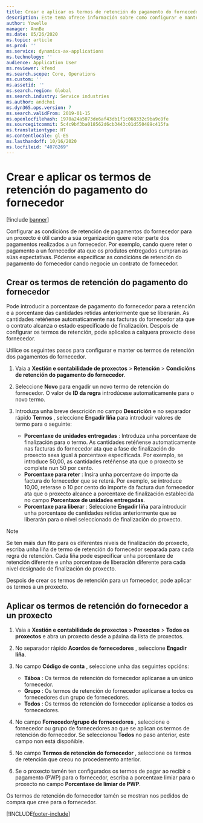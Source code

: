 ```yaml
---
title: Crear e aplicar os termos de retención do pagamento do fornecedor
description: Este tema ofrece información sobre como configurar e manter os termos de retención para os pagamentos do fornecedor.
author: Yowelle
manager: AnnBe
ms.date: 05/26/2020
ms.topic: article
ms.prod: ''
ms.service: dynamics-ax-applications
ms.technology: ''
audience: Application User
ms.reviewer: kfend
ms.search.scope: Core, Operations
ms.custom: ''
ms.assetid: ''
ms.search.region: Global
ms.search.industry: Service industries
ms.author: andchoi
ms.dyn365.ops.version: 7
ms.search.validFrom: 2019-01-15
ms.openlocfilehash: 1970a24a5073de6af43db1f1c068332c9ba9c8fe
ms.sourcegitcommit: 5c4c9bf3ba018562d6cb3443c01d550489c415fa
ms.translationtype: HT
ms.contentlocale: gl-ES
ms.lasthandoff: 10/16/2020
ms.locfileid: "4076269"
---
```

# <a name="create-and-apply-vendor-payment-retention-terms"></a>Crear e aplicar os termos de retención do pagamento do fornecedor

[!include [banner](../includes/banner.md)] 

Configurar as condicións de retención de pagamentos do fornecedor para un proxecto é útil cando a súa organización quere reter parte dos pagamentos realizados a un fornecedor. Por exemplo, cando quere reter o pagamento a un fornecedor ata que os produtos entregados cumpran as súas expectativas. Pódense especificar as condicións de retención do pagamento do fornecedor cando negocie un contrato de fornecedor.

## <a name="create-vendor-payment-retention-terms"></a>Crear os termos de retención do pagamento do fornecedor

Pode introducir a porcentaxe de pagamento do fornecedor para a retención e a porcentaxe das cantidades retidas anteriormente que se liberarán. As cantidades retéñense automaticamente nas facturas do fornecedor ata que o contrato alcanza o estado especificado de finalización. Despois de configurar os termos de retención, pode aplicalos a calquera proxecto dese fornecedor.

Utilice os seguintes pasos para configurar e manter os termos de retención dos pagamentos do fornecedor. 

1. Vaia a **Xestión e contabilidade de proxectos** > **Retención** > **Condicións de retención do pagamento do fornecedor**.
2. Seleccione **Novo** para engadir un novo termo de retención do fornecedor. O valor de **ID da regra** introdúcese automaticamente para o novo termo. 
3. Introduza unha breve descrición no campo **Descrición** e no separador rápido **Termos** , seleccione **Engadir liña** para introducir valores de termo para o seguinte:

   - **Porcentaxe de unidades entregadas** : Introduza unha porcentaxe de finalización para o termo. As cantidades retéñense automaticamente nas facturas do fornecedor ata que a fase de finalización do proxecto sexa igual á porcentaxe especificada. Por exemplo, se introduce 50,00, as cantidades retéñense ata que o proxecto se complete nun 50 por cento.
   - **Porcentaxe para reter** : Insira unha porcentaxe do importe da factura do fornecedor que se reterá. Por exemplo, se introduce 10,00, reterase o 10 por cento do importe da factura dun fornecedor ata que o proxecto alcance a porcentaxe de finalización establecida no campo **Porcentaxe de unidades entregadas**.
   - **Porcentaxe para liberar** : Seleccione **Engadir liña** para introducir unha porcentaxe de cantidades retidas anteriormente que se liberarán para o nivel seleccionado de finalización do proxecto.

> [!NOTE]
> Se ten máis dun fito para os diferentes niveis de finalización do proxecto, escriba unha liña de termo de retención do fornecedor separada para cada regra de retención. Cada liña pode especificar unha porcentaxe de retención diferente e unha porcentaxe de liberación diferente para cada nivel designado de finalización do proxecto.

Despois de crear os termos de retención para un fornecedor, pode aplicar os termos a un proxecto.

## <a name="apply-vendor-retention-terms-to-a-project"></a>Aplicar os termos de retención do fornecedor a un proxecto

1. Vaia a **Xestión e contabilidade de proxectos** > **Proxectos** > **Todos os proxectos** e abra un proxecto desde a páxina da lista de proxectos.
2. No separador rápido **Acordos de fornecedores** , seleccione **Engadir liña**.
3. No campo **Código de conta** , seleccione unha das seguintes opcións: 

   - **Táboa** : Os termos de retención do fornecedor aplícanse a un único fornecedor.
   - **Grupo** : Os termos de retención do fornecedor aplícanse a todos os fornecedores dun grupo de fornecedores.
   - **Todos** : Os termos de retención do fornecedor aplícanse a todos os fornecedores.

4. No campo **Fornecedor/grupo de fornecedores** , seleccione o fornecedor ou grupo de fornecedores ao que se aplican os termos de retención do fornecedor. Se seleccionou **Todos** no paso anterior, este campo non está dispoñible.
5. No campo **Termos de retención do fornecedor** , seleccione os termos de retención que creou no procedemento anterior.
6. Se o proxecto tamén ten configurados os termos de pagar ao recibir o pagamento (PWP) para o fornecedor, escriba a porcentaxe limiar para o proxecto no campo **Porcentaxe de limiar de PWP**.

Os termos de retención do fornecedor tamén se mostran nos pedidos de compra que cree para o fornecedor.


[!INCLUDE[footer-include](../includes/footer-banner.md)]
